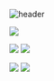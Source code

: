 ![header](https://capsule-render.vercel.app/api?type=waving&color=auto&height=300&section=header&text=Hello%20World%20&fontSize=90)

![](http://github-profile-summary-cards.vercel.app/api/cards/profile-details?username=rexRUBY&theme=solarized)

![](http://github-profile-summary-cards.vercel.app/api/cards/most-commit-language?username=rexRUBY&theme=solarized)
![](http://github-profile-summary-cards.vercel.app/api/cards/repos-per-language?username=rexRUBY&theme=solarized)

![](http://github-profile-summary-cards.vercel.app/api/cards/stats?username=rexRUBY&theme=solarized)
![](http://github-profile-summary-cards.vercel.app/api/cards/productive-time?username=rexRUBY&theme=solarized&utcOffset=8)
